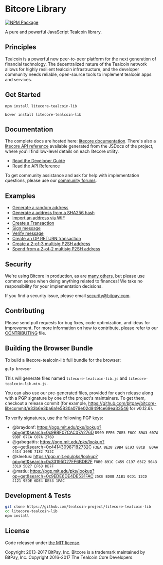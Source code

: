 Bitcore Library
=======

[![NPM Package](https://img.shields.io/npm/v/litecore-tealcoin-lib.svg?style=flat-square)](https://www.npmjs.org/package/litecore-tealcoin-lib)

A pure and powerful JavaScript Tealcoin library.

## Principles

Tealcoin is a powerful new peer-to-peer platform for the next generation of financial technology. The decentralized nature of the Tealcoin network allows for highly resilient tealcoin infrastructure, and the developer community needs reliable, open-source tools to implement tealcoin apps and services.

## Get Started

```
npm install litecore-tealcoin-lib
```

```
bower install litecore-tealcoin-lib
```

## Documentation

The complete docs are hosted here: [litecore documentation](http://litecore.io/guide/). There's also a [litecore API reference](http://litecore.io/api/) available generated from the JSDocs of the project, where you'll find low-level details on each litecore utility.

- [Read the Developer Guide](http://litecore.io/guide/)
- [Read the API Reference](http://litecore.io/api/)

To get community assistance and ask for help with implementation questions, please use our [community forums](https://forum.litecore.io/).

## Examples

* [Generate a random address](https://github.com/tealcoin-project/litecore-tealcoin-lib/blob/master/docs/examples.md#generate-a-random-address)
* [Generate a address from a SHA256 hash](https://github.com/tealcoin-project/litecore-tealcoin-lib/blob/master/docs/examples.md#generate-a-address-from-a-sha256-hash)
* [Import an address via WIF](https://github.com/tealcoin-project/litecore-tealcoin-lib/blob/master/docs/examples.md#import-an-address-via-wif)
* [Create a Transaction](https://github.com/tealcoin-project/litecore-tealcoin-lib/blob/master/docs/examples.md#create-a-transaction)
* [Sign message](https://github.com/tealcoin-project/litecore-tealcoin-lib/blob/master/docs/examples.md#sign-a-bitcoin-message)
* [Verify message](https://github.com/tealcoin-project/litecore-tealcoin-lib/blob/master/docs/examples.md#verify-a-bitcoin-message)
* [Create an OP RETURN transaction](https://github.com/tealcoin-project/litecore-tealcoin-lib/blob/master/docs/examples.md#create-an-op-return-transaction)
* [Create a 2-of-3 multisig P2SH address](https://github.com/tealcoin-project/litecore-tealcoin-lib/blob/master/docs/examples.md#create-a-2-of-3-multisig-p2sh-address)
* [Spend from a 2-of-2 multisig P2SH address](https://github.com/tealcoin-project/litecore-tealcoin-lib/blob/master/docs/examples.md#spend-from-a-2-of-2-multisig-p2sh-address)


## Security

We're using Bitcore in production, as are [many others](http://litecore.io#projects), but please use common sense when doing anything related to finances! We take no responsibility for your implementation decisions.

If you find a security issue, please email security@bitpay.com.

## Contributing

Please send pull requests for bug fixes, code optimization, and ideas for improvement. For more information on how to contribute, please refer to our [CONTRIBUTING](https://github.com/tealcoin-project/litecore-tealcoin-lib/blob/master/CONTRIBUTING.md) file.

## Building the Browser Bundle

To build a litecore-tealcoin-lib full bundle for the browser:

```sh
gulp browser
```

This will generate files named `litecore-tealcoin-lib.js` and `litecore-tealcoin-lib.min.js`.

You can also use our pre-generated files, provided for each release along with a PGP signature by one of the project's maintainers. To get them, checkout a release commit (for example, https://github.com/bitpay/bitcore-lib/commit/e33b6e3ba6a1e5830a079e02d949fce69ea33546 for v0.12.6).

To verify signatures, use the following PGP keys:
- @braydonf: https://pgp.mit.edu/pks/lookup?op=get&search=0x9BBF07CAC07A276D `D909 EFE6 70B5 F6CC 89A3 607A 9BBF 07CA C07A 276D`
- @gabegattis: https://pgp.mit.edu/pks/lookup?op=get&search=0x441430987182732C `F3EA 8E28 29B4 EC93 88CB  B0AA 4414 3098 7182 732C`
- @kleetus: https://pgp.mit.edu/pks/lookup?op=get&search=0x33195D27EF6BDB7F `F8B0 891C C459 C197 65C2 5043 3319 5D27 EF6B DB7F`
- @matiu: https://pgp.mit.edu/pks/lookup?op=get&search=0x9EDE6DE4DE531FAC `25CE ED88 A1B1 0CD1 12CD  4121 9EDE 6DE4 DE53 1FAC`


## Development & Tests

```sh
git clone https://github.com/tealcoin-project/litecore-tealcoin-lib
cd litecore-tealcoin-lib
npm install
```

## License

Code released under [the MIT license](https://github.com/tealcoin-project/litecore-tealcoin-lib/blob/master/LICENSE).

Copyright 2013-2017 BitPay, Inc. Bitcore is a trademark maintained by BitPay, Inc.
Copyright 2016-2017 The Tealcoin Core Developers
